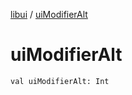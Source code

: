 [libui](index.md) / [uiModifierAlt](./ui-modifier-alt.md)

# uiModifierAlt

`val uiModifierAlt: Int`